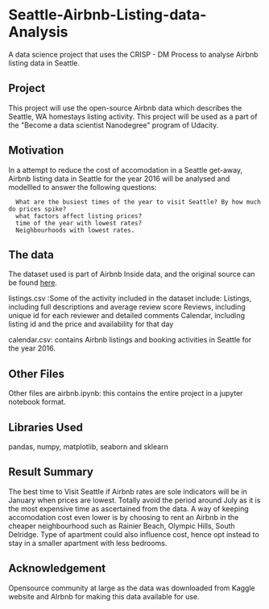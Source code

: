 # Seattle-Airbnb-Listing-data-Analysis
A data science project that uses the CRISP - DM Process to analyse Airbnb listing data in Seattle.

## Project
This project will use the open-source Airbnb data which describes the Seattle, WA homestays listing activity. This project will be used as a part of the "Become a data scientist Nanodegree"  program of Udacity. 

## Motivation
In a attempt to reduce the cost of accomodation in a Seattle get-away, Airbnb listing data in Seattle for the year 2016 will be analysed and modellled to answer the following questions:

      What are the busiest times of the year to visit Seattle? By how much do prices spike?
      what factors affect listing prices?
      time of the year with lowest rates?
      Neighbourhoods with lowest rates.

## The data

The dataset used is part of Airbnb Inside data, and the original source can be found [here](http://insideairbnb.com/get-the-data/).

listings.csv :Some of the activity included in the dataset include:
    Listings, including full descriptions and average review score
    Reviews, including unique id for each reviewer and detailed comments
    Calendar, including listing id and the price and availability for that day
    
calendar.csv: contains Airbnb listings and booking activities in Seattle for the year 2016.

 ## Other Files
 
 Other files are airbnb.ipynb: this contains the entire project in a jupyter notebook format.
 
 ## Libraries Used
 
pandas, numpy, matplotlib, seaborn and sklearn 

## Result Summary

The best time to Visit Seattle if Airbnb rates are sole indicators will be in January when prices are lowest. Totally avoid the period around July as it is the most expensive time as ascertained from the data. A way of keeping accomodation cost even lower is by choosing to rent an Airbnb in the cheaper neighbourhood such as Rainier Beach, Olympic Hills, South Delridge. Type of apartment could also influence cost, hence opt instead to stay in a smaller apartment with less bedrooms. 

## Acknowledgement

Opensource community at large as the data was downloaded from Kaggle website and AIrbnb for making this data available for use.
